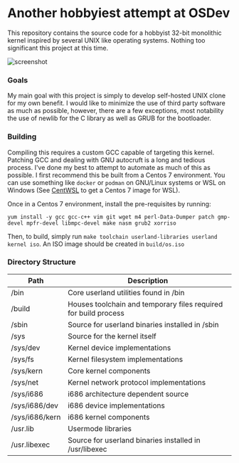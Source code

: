 # Another hobbyiest attempt at OSDev

This repository contains the source code for a hobbyist 32-bit monolithic kernel inspired by several UNIX like operating systems. Nothing too significant this project at this time.

![screenshot](https://i.imgur.com/i8qz0TS.png "Screenshot")

### Goals
My main goal with this project is simply to develop self-hosted UNIX clone for my own benefit. 
I would like to minimize the use of third party software as much as possible, however, there are a few exceptions, most notability the use of newlib for the C library as well as GRUB for the bootloader.

### Building
Compiling this requires a custom GCC capable of targeting this kernel. Patching GCC and dealing with GNU autocruft is a long and tedious process. I've done my best to attempt to automate as much of this as possible. I first recommend this be built from a Centos 7 environment. You can use something like `docker` or `podman` on GNU/Linux systems or WSL on Windows (See [CentWSL](https://github.com/yuk7/CentWSL "CentWSL") to get a Centos 7 image for WSL).

Once in a Centos 7 environment, install the pre-requisites by running:
```
yum install -y gcc gcc-c++ vim git wget m4 perl-Data-Dumper patch gmp-devel mpfr-devel libmpc-devel make nasm grub2 xorriso
```
Then, to build, simply run `make toolchain userland-libraries userland kernel iso`. An ISO image should be created in `build/os.iso`

### Directory Structure
|Path|Description |
| ------ | ------|
|/bin|Core userland utilities found in /bin|
|/build|Houses toolchain and temporary files required for build process|
|/sbin|Source for userland binaries installed in /sbin|
|/sys|Source for the kernel itself|
|/sys/dev|Kernel device implementations|
|/sys/fs|Kernel filesystem implementations|
|/sys/kern|Core kernel components|
|/sys/net|Kernel network protocol implementations|
|/sys/i686|i686 architecture dependent source|
|/sys/i686/dev|i686 device implementations|
|/sys/i686/kern|i686 kernel components|
|/usr.lib|Usermode libraries|
|/usr.libexec|Source for userland binaries installed in /usr/libexec|

